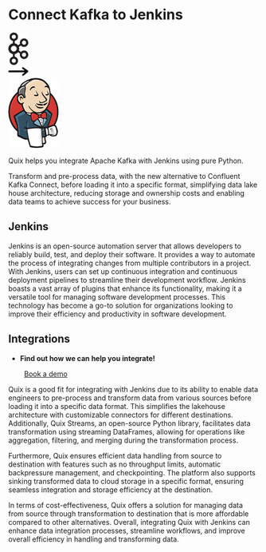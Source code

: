 # Connect Kafka to Jenkins

<div class="connect-images cards blog-grid-card" markdown>
<div>
<img src="../images/kafka_logo.png" width="40px" />
</div>
<div>
<img src="../images/arrow.svg" width="40px" />
</div>
<div>
<img src="./images/jenkins_1.jpg" />
</div>
</div>

Quix helps you integrate Apache Kafka with Jenkins using pure Python.

Transform and pre-process data, with the new alternative to Confluent Kafka Connect, before loading it into a specific format, simplifying data lake house architecture, reducing storage and ownership costs and enabling data teams to achieve success for your business.

## Jenkins

Jenkins is an open-source automation server that allows developers to reliably build, test, and deploy their software. It provides a way to automate the process of integrating changes from multiple contributors in a project. With Jenkins, users can set up continuous integration and continuous deployment pipelines to streamline their development workflow. Jenkins boasts a vast array of plugins that enhance its functionality, making it a versatile tool for managing software development processes. This technology has become a go-to solution for organizations looking to improve their efficiency and productivity in software development.

## Integrations

<div class="grid cards" markdown>

- __Find out how we can help you integrate!__

    <a class="md-button md-button--primary" href="https://share.hsforms.com/1iW0TmZzKQMChk0lxd_tGiw4yjw2?__hstc=175542013.2303933fbd746c0ac86d9ccbe9bc9100.1728383268831.1729603416735.1729620918855.31&__hssc=175542013.1.1729620918855&__hsfp=2132701734" target="_blank" style="margin:.5rem;">Book a demo</a>

</div>


Quix is a good fit for integrating with Jenkins due to its ability to enable data engineers to pre-process and transform data from various sources before loading it into a specific data format. This simplifies the lakehouse architecture with customizable connectors for different destinations. Additionally, Quix Streams, an open-source Python library, facilitates data transformation using streaming DataFrames, allowing for operations like aggregation, filtering, and merging during the transformation process. 

Furthermore, Quix ensures efficient data handling from source to destination with features such as no throughput limits, automatic backpressure management, and checkpointing. The platform also supports sinking transformed data to cloud storage in a specific format, ensuring seamless integration and storage efficiency at the destination.

In terms of cost-effectiveness, Quix offers a solution for managing data from source through transformation to destination that is more affordable compared to other alternatives. Overall, integrating Quix with Jenkins can enhance data integration processes, streamline workflows, and improve overall efficiency in handling and transforming data.

